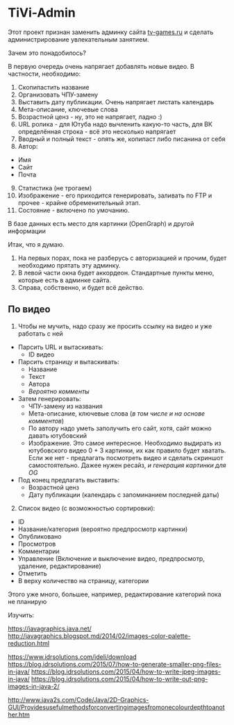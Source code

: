 # TiVi-Admin

Этот проект признан заменить админку сайта [tv-games.ru]() и сделать администрирование увлекательным занятием.

Зачем это понадобилось?

В первую очередь очень напрягает добавлять новые видео. В частности, необходимо:

1. Скопипастить название
2. Организовать ЧПУ-замену
3. Выставить дату публикации. Очень напрягает листать календарь
4. Мета-описание, ключевые слова
5. Возрастной ценз - ну, это не напрягает, ладно :)
6. URL ролика - для Ютуба надо вычленить какую-то часть, для ВК определённая строка - всё это несколько напрягает
7. Вводный и полный текст - опять же, копипаст либо писанина от себя
8. Автор:
  - Имя
  - Сайт
  - Почта
9. Статистика (не трогаем)
10. Изображение - его приходится генерировать, заливать по FTP и прочее - крайне обременительный этап.
11. Состояние - включено по умочанию.

В базе данных есть место для картинки (OpenGraph) и другой информации

Итак, что я думаю.

1. На первых порах, пока не разберусь с авторизацией и прочим, будет необходимо прятать эту админку.
2. В левой части окна будет аккордеон. Стандартные пункты меню, которые есть в админке сайта.
3. Справа, собственно, и будет всё действо.

## По видео

1. Чтобы не мучить, надо сразу же просить ссылку на видео и уже работать с ней
  * Парсить URL и вытаскивать:
    * ID видео
  * Парсить страницу и вытаскивать:
    * Название
    * Текст
    * Автора
    * _Вероятно комменты_
  * Затем генерировать:
    * ЧПУ-замену из названия
    * Мета-описание, ключевые слова (_в том числе и на основе комментов_)
    * По автору надо уметь заполучить его сайт, хотя, сайт можно давать ютубовский
    * Изображение. Это самое интересное. Необходимо выдирать из ютубовского видео 0 + 3 картинки, их как правило будет хватать. Если же нет - предлагать посмотреть видео и сделать скриншот самостоятельно. Дажее нужен ресайз, *и генерация картинки для OG*
  * Под конец предлагать выставить:
    * Возрастной ценз
    * Дату публикации (календарь с запоминанием последней даты)

2. Список видео (с возможностью сортировки):
  * ID
  * Название/категория (вероятно предпросмотр картинки)
  * Опубликовано
  * Просмотров
  * Комментарии
  * Управление (Включение и выключение видео, предпросмотр, удаление, редактирование)
  * Отметить
  * В верху количество на страницу, категории

Этого уже много, большее, например, редактирование категорий пока не планирую

Изучить:

https://javagraphics.java.net/
http://javagraphics.blogspot.md/2014/02/images-color-palette-reduction.html

https://www.idrsolutions.com/jdeli/download
https://blog.idrsolutions.com/2015/07/how-to-generate-smaller-png-files-in-java/
https://blog.idrsolutions.com/2015/04/how-to-write-jpeg-images-in-java/
https://blog.idrsolutions.com/2015/04/how-to-write-out-png-images-in-java-2/

http://www.java2s.com/Code/Java/2D-Graphics-GUI/Providesusefulmethodsforconvertingimagesfromonecolourdepthtoanother.htm

